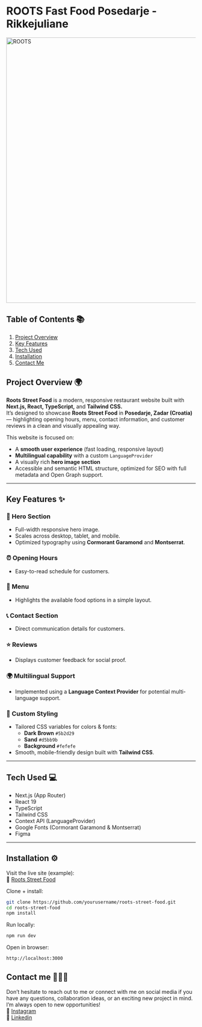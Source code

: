 # ROOTS Fast Food Posedarje - Rikkejuliane  
<img width="2133" height="704" alt="ROOTS" src="https://github.com/user-attachments/assets/3b998b99-b1ff-4d1c-91a3-4630c3e1620c" />

## Table of Contents 📚  
1. [Project Overview](#project-overview-)   
2. [Key Features](#key-features-)
3. [Tech Used](#tech-used-) 
4. [Installation](#installation-) 
5. [Contact Me](#contact-me-)

## Project Overview 🌍   
**Roots Street Food** is a modern, responsive restaurant website built with **Next.js, React, TypeScript,** and **Tailwind CSS.**  
It’s designed to showcase **Roots Street Food** in **Posedarje, Zadar (Croatia)** — highlighting opening hours, menu, contact information, and customer reviews in a clean and visually appealing way.

This website is focused on:
- A **smooth user experience** (fast loading, responsive layout)  
- **Multilingual capability** with a custom `LanguageProvider`  
- A visually rich **hero image section**  
- Accessible and semantic HTML structure, optimized for SEO with full metadata and Open Graph support.

---

## Key Features ✨    
### 🍔 Hero Section
* Full-width responsive hero image.
* Scales across desktop, tablet, and mobile.
* Optimized typography using **Cormorant Garamond** and **Montserrat**.

### ⏰ Opening Hours
* Easy-to-read schedule for customers.  

### 📜 Menu
* Highlights the available food options in a simple layout.

### 📞 Contact Section
* Direct communication details for customers.  

### ⭐ Reviews
* Displays customer feedback for social proof.  

### 🌍 Multilingual Support
* Implemented using a **Language Context Provider** for potential multi-language support.

### 💅 Custom Styling
* Tailored CSS variables for colors & fonts:
  - **Dark Brown** `#5b2d29`
  - **Sand** `#d5bb9b`
  - **Background** `#fefefe`
* Smooth, mobile-friendly design built with **Tailwind CSS**.

---

## Tech Used 💻 
* Next.js (App Router)
* React 19
* TypeScript
* Tailwind CSS
* Context API (LanguageProvider)
* Google Fonts (Cormorant Garamond & Montserrat)
* Figma

---

## Installation ⚙️
Visit the live site (example):  
🔗 [Roots Street Food](https://rootsstreetfood.netlify.app/)

Clone + install:
```bash
git clone https://github.com/yourusername/roots-street-food.git
cd roots-street-food
npm install
````

Run locally:
```bash
npm run dev
````

Open in browser:
```bash
http://localhost:3000
```

## Contact me 🙋🏽‍♀️  
Don’t hesitate to reach out to me or connect with me on social media if you have any questions, collaboration ideas, or an exciting new project in mind. I’m always open to new opportunities!   
🩷 [Instagram](https://www.instagram.com/rikkejuliane/)  
💙 [Linkedin](https://www.linkedin.com/in/rikkejuliane/)  
